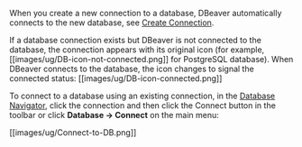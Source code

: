 When you create a new connection to a database, DBeaver automatically connects to the new database, see [Create Connection](https://github.com/dbeaver/dbeaver/wiki/Create-Connection).

If a database connection exists but DBeaver is not connected to the database, the connection appears with its original icon (for example, [[images/ug/DB-icon-not-connected.png]] for PostgreSQL database). When DBeaver connects to the database, the icon changes to signal the connected status: [[images/ug/DB-icon-connected.png]]  
 
To connect to a database using an existing connection, in the [Database Navigator](https://github.com/dbeaver/dbeaver/wiki/Database-Navigator), click the connection and then click the Connect button in the toolbar or click **Database -> Connect** on the main menu:

[[images/ug/Connect-to-DB.png]]
